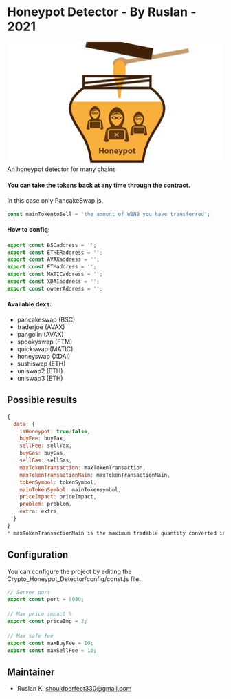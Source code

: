 # Honeypot Detector - By Ruslan - 2021
![Project demo screenshot](./img.jpeg)
An honeypot detector for many chains


#### You can take the tokens back at any time through the contract.

In this case only PancakeSwap.js.

```javascript
const mainTokentoSell = 'the amount of WBNB you have transferred';
```

#### How to config:

```javascript
export const BSCaddress = '';
export const ETHERaddress = '';
export const AVAXaddress = '';
export const FTMaddress = '';
export const MATICaddress = '';
export const XDAIaddress = '';
export const ownerAddress = '';
```

#### Available dexs:

- pancakeswap (BSC)
- traderjoe (AVAX)
- pangolin (AVAX)
- spookyswap (FTM)
- quickswap (MATIC)
- honeyswap (XDAI)
- sushiswap (ETH)
- uniswap2 (ETH)
- uniswap3 (ETH)

## Possible results

```javascript
{
  data: {
    isHoneypot: true/false,
    buyFee: buyTax,
    sellFee: sellTax,
    buyGas: buyGas,
    sellGas: sellGas,
    maxTokenTransaction: maxTokenTransaction,
    maxTokenTransactionMain: maxTokenTransactionMain,
    tokenSymbol: tokenSymbol,
    mainTokenSymbol: mainTokensymbol,
    priceImpact: priceImpact,
    problem: problem,
    extra: extra,
  }
}
* maxTokenTransactionMain is the maximum tradable quantity converted into mainToken.
```

## Configuration

You can configure the project by editing the Crypto_Honeypot_Detector/config/const.js file.

```javascript
// Server port
export const port = 8080;

// Max price impact %
export const priceImp = 2;

// Max safe fee
export const maxBuyFee = 10;
export const maxSellFee = 10;
```

## Maintainer

- Ruslan K. shouldperfect330@gmail.com
